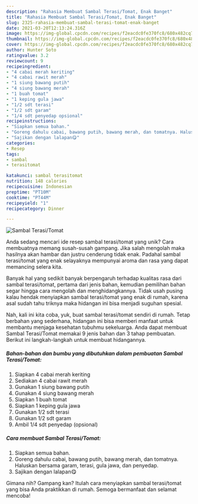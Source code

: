 ```yaml
---
description: "Rahasia Membuat Sambal Terasi/Tomat, Enak Banget"
title: "Rahasia Membuat Sambal Terasi/Tomat, Enak Banget"
slug: 2325-rahasia-membuat-sambal-terasi-tomat-enak-banget
date: 2021-03-20T12:13:24.316Z
image: https://img-global.cpcdn.com/recipes/f2eacdc0fe370fc8/680x482cq70/sambal-terasitomat-foto-resep-utama.jpg
thumbnail: https://img-global.cpcdn.com/recipes/f2eacdc0fe370fc8/680x482cq70/sambal-terasitomat-foto-resep-utama.jpg
cover: https://img-global.cpcdn.com/recipes/f2eacdc0fe370fc8/680x482cq70/sambal-terasitomat-foto-resep-utama.jpg
author: Hunter Soto
ratingvalue: 3.2
reviewcount: 9
recipeingredient:
- "4 cabai merah keriting"
- "4 cabai rawit merah"
- "1 siung bawang putih"
- "4 siung bawang merah"
- "1 buah tomat"
- "1 keping gula jawa"
- "1/2 sdt terasi"
- "1/2 sdt garam"
- "1/4 sdt penyedap opsional"
recipeinstructions:
- "Siapkan semua bahan."
- "Goreng dahulu cabai, bawang putih, bawang merah, dan tomatnya. Haluskan bersama garam, terasi, gula jawa, dan penyedap."
- "Sajikan dengan lalapan😋"
categories:
- Resep
tags:
- sambal
- terasitomat

katakunci: sambal terasitomat 
nutrition: 148 calories
recipecuisine: Indonesian
preptime: "PT10M"
cooktime: "PT44M"
recipeyield: "1"
recipecategory: Dinner

---
```



![Sambal Terasi/Tomat](https://img-global.cpcdn.com/recipes/f2eacdc0fe370fc8/680x482cq70/sambal-terasitomat-foto-resep-utama.jpg)

Anda sedang mencari ide resep sambal terasi/tomat yang unik? Cara membuatnya memang susah-susah gampang. Jika salah mengolah maka hasilnya akan hambar dan justru cenderung tidak enak. Padahal sambal terasi/tomat yang enak selayaknya mempunyai aroma dan rasa yang dapat memancing selera kita.



Banyak hal yang sedikit banyak berpengaruh terhadap kualitas rasa dari sambal terasi/tomat, pertama dari jenis bahan, kemudian pemilihan bahan segar hingga cara mengolah dan menghidangkannya. Tidak usah pusing kalau hendak menyiapkan sambal terasi/tomat yang enak di rumah, karena asal sudah tahu triknya maka hidangan ini bisa menjadi suguhan spesial.


Nah, kali ini kita coba, yuk, buat sambal terasi/tomat sendiri di rumah. Tetap berbahan yang sederhana, hidangan ini bisa memberi manfaat untuk membantu menjaga kesehatan tubuhmu sekeluarga. Anda dapat membuat Sambal Terasi/Tomat memakai 9 jenis bahan dan 3 tahap pembuatan. Berikut ini langkah-langkah untuk membuat hidangannya.

<!--inarticleads1-->

##### Bahan-bahan dan bumbu yang dibutuhkan dalam pembuatan Sambal Terasi/Tomat:

1. Siapkan 4 cabai merah keriting
1. Sediakan 4 cabai rawit merah
1. Gunakan 1 siung bawang putih
1. Gunakan 4 siung bawang merah
1. Siapkan 1 buah tomat
1. Siapkan 1 keping gula jawa
1. Gunakan 1/2 sdt terasi
1. Gunakan 1/2 sdt garam
1. Ambil 1/4 sdt penyedap (opsional)




<!--inarticleads2-->

##### Cara membuat Sambal Terasi/Tomat:

1. Siapkan semua bahan.
1. Goreng dahulu cabai, bawang putih, bawang merah, dan tomatnya. Haluskan bersama garam, terasi, gula jawa, dan penyedap.
1. Sajikan dengan lalapan😋




Gimana nih? Gampang kan? Itulah cara menyiapkan sambal terasi/tomat yang bisa Anda praktikkan di rumah. Semoga bermanfaat dan selamat mencoba!
